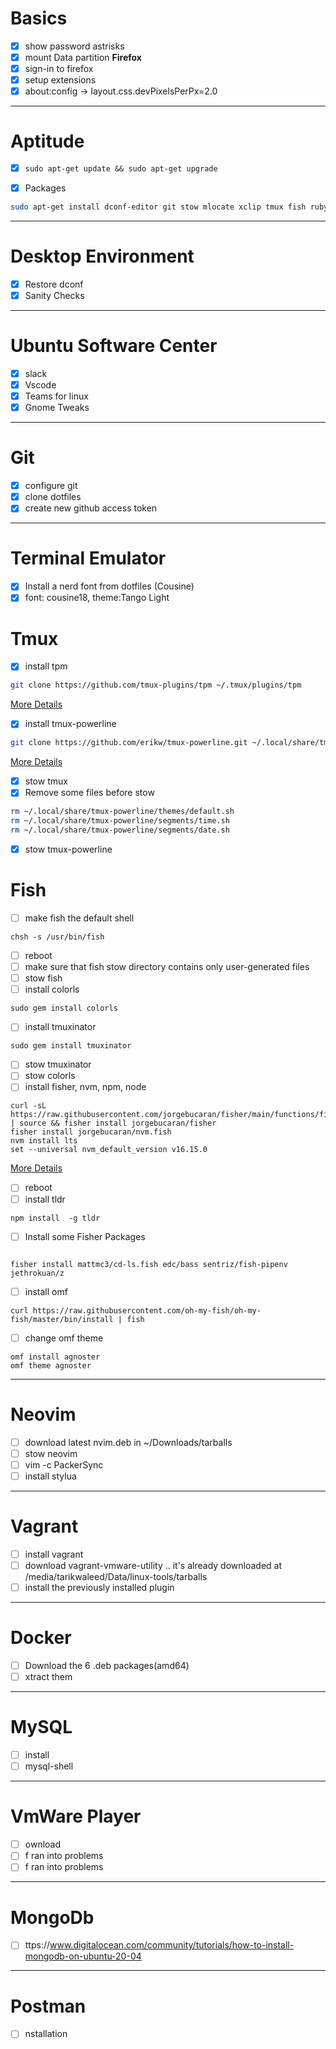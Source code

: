 # Basics
- [x] show password astrisks
- [x] mount Data partition
**Firefox**
- [x] sign-in to firefox
- [x] setup extensions
- [x] about:config -> layout.css.devPixelsPerPx=2.0
---
# Aptitude
- [x] `sudo apt-get update && sudo apt-get upgrade`

- [x] Packages
```bash
sudo apt-get install dconf-editor git stow mlocate xclip tmux fish ruby-full rbenv -y
```
---
# Desktop Environment
- [x] Restore dconf 
- [x] Sanity Checks
---
# Ubuntu Software Center
- [x] slack
- [x] Vscode
- [x] Teams for linux
- [x] Gnome Tweaks

---
# Git
- [x] configure git
- [x] clone dotfiles
- [x] create new github access token
---
# Terminal Emulator
- [x] Install a nerd font from dotfiles (Cousine)
- [x] font: cousine18, theme:Tango Light
# Tmux
- [x] install tpm
```bash
git clone https://github.com/tmux-plugins/tpm ~/.tmux/plugins/tpm
```
[More Details](https://github.com/tmux-plugins/tpm)
- [x] install tmux-powerline 
```bash
git clone https://github.com/erikw/tmux-powerline.git ~/.local/share/tmux-powerline
```
[More Details](https://github.com/erikw/tmux-powerline)
- [x] stow tmux
- [x] Remove some files before stow
```bash
rm ~/.local/share/tmux-powerline/themes/default.sh
rm ~/.local/share/tmux-powerline/segments/time.sh
rm ~/.local/share/tmux-powerline/segments/date.sh
```
- [x] stow tmux-powerline
# Fish
- [ ] make fish the default shell
```shell
chsh -s /usr/bin/fish
```
- [ ] reboot
- [ ] make sure that fish stow directory contains only user-generated files
- [ ] stow fish
- [ ] install colorls
```shell
sudo gem install colorls
```
- [ ] install tmuxinator
```shell
sudo gem install tmuxinator
```
- [ ] stow tmuxinator
- [ ] stow colorls
- [ ] install fisher, nvm, npm, node
```shell
curl -sL https://raw.githubusercontent.com/jorgebucaran/fisher/main/functions/fisher.fish | source && fisher install jorgebucaran/fisher
fisher install jorgebucaran/nvm.fish
nvm install lts
set --universal nvm_default_version v16.15.0
```
[More Details](https://rmdhnreza.my.id/install-nvm-on-fish-shell/)
- [ ] reboot
- [ ] install tldr
```shell
npm install  -g tldr
```
- [ ] Install some Fisher Packages
```shell

fisher install mattmc3/cd-ls.fish edc/bass sentriz/fish-pipenv jethrokuan/z 
```
- [ ] install omf
```shell
curl https://raw.githubusercontent.com/oh-my-fish/oh-my-fish/master/bin/install | fish
```
- [ ] change omf theme
```shell
omf install agnoster
omf theme agnoster
```
---
# Neovim
- [ ] download latest nvim.deb in ~/Downloads/tarballs
- [ ] stow neovim
- [ ] vim -c PackerSync
- [ ] install stylua
---
# Vagrant
- [ ] install vagrant
- [ ] download vagrant-vmware-utility .. it's already downloaded at /media/tarikwaleed/Data/linux-tools/tarballs
- [ ] install the previously installed plugin
---
# Docker
- [ ] Download the 6 .deb packages(amd64)
- [ ] xtract them
---
# MySQL
- [ ] install
- [ ] mysql-shell
---
# VmWare Player
- [ ] ownload
- [ ] f ran into problems
- [ ] f ran into problems
---
# MongoDb
- [ ] ttps://www.digitalocean.com/community/tutorials/how-to-install-mongodb-on-ubuntu-20-04
---
# Postman
- [ ] nstallation